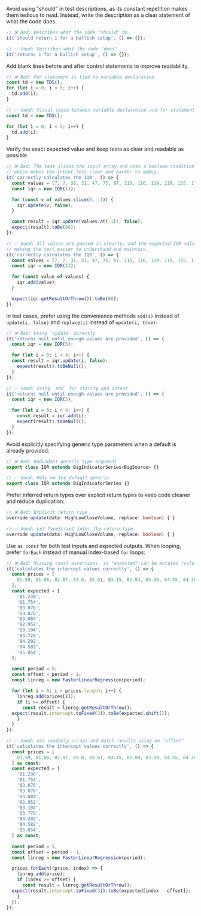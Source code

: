 Avoid using "should" in test descriptions, as its constant repetition makes them tedious to read. Instead, write the description as a clear statement of what the code does.

```ts
// ❌ Bad: Describes what the code "should" do
it('should return 1 for a bullish setup', () => {});

// ✅ Good: Describes what the code "does"
it('returns 1 for a bullish setup', () => {});
```

Add blank lines before and after control statements to improve readability.

```ts
// ❌ Bad: For-statement is tied to variable declaration
const td = new TDS();
for (let i = 0; i < 5; i++) {
  td.add(i);
}

// ✅ Good: Visual space between variable declaration and for-statement
const td = new TDS();

for (let i = 0; i < 5; i++) {
  td.add(i);
}
```

Verify the exact expected value and keep tests as clear and readable as possible.

```ts
// ❌ Bad: The test slices the input array and uses a boolean condition to assert the result,
// which makes the intent less clear and harder to debug.
it('correctly calculates the IQR', () => {
  const values = [7, 7, 31, 31, 47, 75, 87, 115, 116, 119, 119, 155, 177];
  const iqr = new IQR(13);

  for (const v of values.slice(0, -1)) {
    iqr.update(v, false);
  }

  const result = iqr.update(values.at(-1)!, false);
  expect(result).toBe(88);
});

// ✅ Good: All values are passed in clearly, and the expected IQR value is asserted directly,
// making the test easier to understand and maintain.
it('correctly calculates the IQR', () => {
  const values = [7, 7, 31, 31, 47, 75, 87, 115, 116, 119, 119, 155, 177];
  const iqr = new IQR(13);

  for (const value of values) {
    iqr.add(value);
  }

  expect(iqr.getResultOrThrow()).toBe(88);
});
```

In test cases, prefer using the convenience methods `add(i)` instead of `update(i, false)` and `replace(i)` instead of `update(i, true)`:

```ts
// ❌ Bad: Using `update` directly
it('returns null until enough values are provided', () => {
  const iqr = new IQR(5);

  for (let i = 0; i < 4; i++) {
  const result = iqr.update(i, false);
    expect(result).toBeNull();
  }
});

// ✅ Good: Using `add` for clarity and intent
it('returns null until enough values are provided', () => {
  const iqr = new IQR(5);

  for (let i = 0; i < 4; i++) {
    const result = iqr.add(i);
    expect(result).toBeNull();
  }
});
```

Avoid explicitly specifying generic type parameters when a default is already provided:

```ts
// ❌ Bad: Redundant generic type argument
export class IQR extends BigIndicatorSeries<BigSource> {}

// ✅ Good: Rely on the default generic
export class IQR extends BigIndicatorSeries {}
```

Prefer inferred return types over explicit return types to keep code cleaner and reduce duplication:

```ts
// ❌ Bad: Explicit return type
override update(data: HighLowCloseVolume, replace: boolean) { }

// ✅ Good: Let TypeScript infer the return type
override update(data: HighLowCloseVolume, replace: boolean) { }
```

Use `as const` for both test inputs and expected outputs. When looping, prefer `forEach` instead of manual index-based `for` loops:

```ts
// ❌ Bad: Missing const assertions, so "expected" can be mutated (values shifted)
it('calculates the intercept values correctly', () => {
  const prices = [
    81.59, 81.06, 82.87, 83.0, 83.61, 83.15, 82.84, 83.99, 84.55, 84.36, 85.53, 86.54, 86.89, 87.77, 87.29,
  ];
  const expected = [
    '81.230',
    '81.754',
    '83.076',
    '83.076',
    '83.084',
    '82.952',
    '83.104',
    '83.778',
    '84.202',
    '84.582',
    '85.854',
  ];

  const period = 5;
  const offset = period - 1;
  const linreg = new FasterLinearRegression(period);

  for (let i = 0; i < prices.length; i++) {
    linreg.add(prices[i]);
    if (i >= offset) {
      const result = linreg.getResultOrThrow();
  expect(result.intercept.toFixed(3)).toBe(expected.shift());
    }
  }
});

// ✅ Good: Use readonly arrays and match results using an "offset"
it('calculates the intercept values correctly', () => {
  const prices = [
    81.59, 81.06, 82.87, 83.0, 83.61, 83.15, 82.84, 83.99, 84.55, 84.36, 85.53, 86.54, 86.89, 87.77, 87.29,
  ] as const;
  const expected = [
    '81.230',
    '81.754',
    '83.076',
    '83.076',
    '83.084',
    '82.952',
    '83.104',
    '83.778',
    '84.202',
    '84.582',
    '85.854',
  ] as const;

  const period = 5;
  const offset = period - 1;
  const linreg = new FasterLinearRegression(period);

  prices.forEach((price, index) => {
    linreg.add(price);
    if (index >= offset) {
      const result = linreg.getResultOrThrow();
  expect(result.intercept.toFixed(3)).toBe(expected[index - offset]);
    }
  });
});
```
